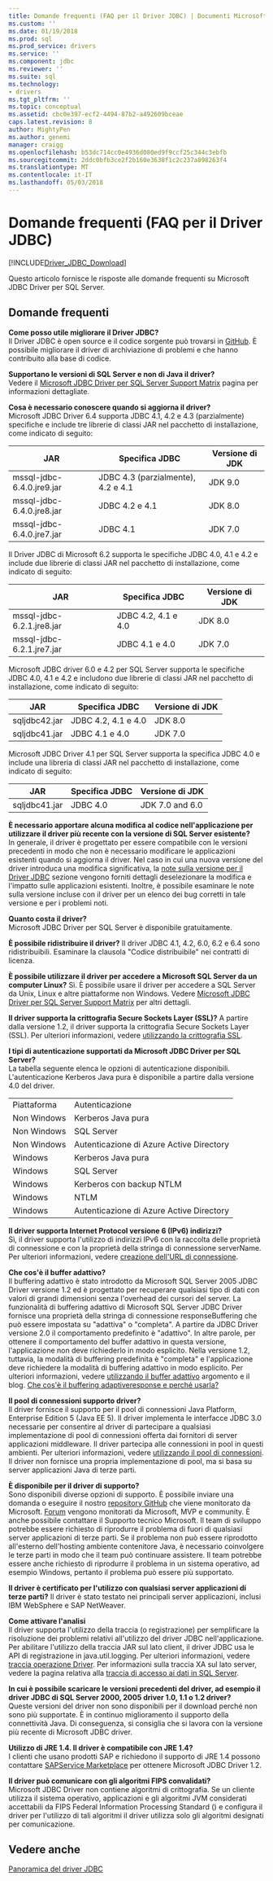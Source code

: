 ```yaml
---
title: Domande frequenti (FAQ per il Driver JDBC) | Documenti Microsoft
ms.custom: ''
ms.date: 01/19/2018
ms.prod: sql
ms.prod_service: drivers
ms.service: ''
ms.component: jdbc
ms.reviewer: ''
ms.suite: sql
ms.technology:
- drivers
ms.tgt_pltfrm: ''
ms.topic: conceptual
ms.assetid: cbc0e397-ecf2-4494-87b2-a492609bceae
caps.latest.revision: 8
author: MightyPen
ms.author: genemi
manager: craigg
ms.openlocfilehash: b53dc714cc0e4936d080ed9f9ccf25c344c3ebfb
ms.sourcegitcommit: 2ddc0bfb3ce2f2b160e3638f1c2c237a898263f4
ms.translationtype: MT
ms.contentlocale: it-IT
ms.lasthandoff: 05/03/2018
---
```

# <a name="frequently-asked-questions-faq-for-jdbc-driver"></a>Domande frequenti (FAQ per il Driver JDBC)
[!INCLUDE[Driver_JDBC_Download](../../includes/driver_jdbc_download.md)]

  Questo articolo fornisce le risposte alle domande frequenti su Microsoft JDBC Driver per SQL Server.  
  
## <a name="frequently-asked-questions"></a>Domande frequenti  
**Come posso utile migliorare il Driver JDBC?**  
Il Driver JDBC è open source e il codice sorgente può trovarsi in [GitHub](https://github.com/microsoft/mssql-jdbc). È possibile migliorare il driver di archiviazione di problemi e che hanno contribuito alla base di codice.

**Supportano le versioni di SQL Server e non di Java il driver?**  
 Vedere il [Microsoft JDBC Driver per SQL Server Support Matrix](../../connect/jdbc/microsoft-jdbc-driver-for-sql-server-support-matrix.md) pagina per informazioni dettagliate.  
  
 **Cosa è necessario conoscere quando si aggiorna il driver?**  
 Microsoft JDBC Driver 6.4 supporta JDBC 4.1, 4.2 e 4.3 (parzialmente) specifiche e include tre librerie di classi JAR nel pacchetto di installazione, come indicato di seguito:  
  
|JAR|Specifica JDBC|Versione di JDK|  
|-|-|-|  
|mssql-jdbc-6.4.0.jre9.jar|JDBC 4.3 (parzialmente), 4.2 e 4.1|JDK 9.0|  
|mssql-jdbc-6.4.0.jre8.jar|JDBC 4.2 e 4.1|JDK 8.0|  
|mssql-jdbc-6.4.0.jre7.jar|JDBC 4.1|JDK 7.0|  

 Il Driver JDBC di Microsoft 6.2 supporta le specifiche JDBC 4.0, 4.1 e 4.2 e include due librerie di classi JAR nel pacchetto di installazione, come indicato di seguito:  
  
|JAR|Specifica JDBC|Versione di JDK|  
|-|-|-|  
|mssql-jdbc-6.2.1.jre8.jar|JDBC 4.2, 4.1 e 4.0|JDK 8.0|  
|mssql-jdbc-6.2.1.jre7.jar|JDBC 4.1 e 4.0|JDK 7.0|  
 
 Microsoft JDBC driver 6.0 e 4.2 per SQL Server supporta le specifiche JDBC 4.0, 4.1 e 4.2 e includono due librerie di classi JAR nel pacchetto di installazione, come indicato di seguito:  
  
|JAR|Specifica JDBC|Versione di JDK|   
|-|-|-|  
|sqljdbc42.jar|JDBC 4.2, 4.1 e 4.0|JDK 8.0|  
|sqljdbc41.jar|JDBC 4.1 e 4.0|JDK 7.0|  
  
 Microsoft JDBC Driver 4.1 per SQL Server supporta la specifica JDBC 4.0 e include una libreria di classi JAR nel pacchetto di installazione, come indicato di seguito:  
  
|JAR|Specifica JDBC|Versione di JDK|    
|-|-|-|  
|sqljdbc41.jar|JDBC 4.0|JDK 7.0 and 6.0|
  
 **È necessario apportare alcuna modifica al codice nell'applicazione per utilizzare il driver più recente con la versione di SQL Server esistente?**  
 In generale, il driver è progettato per essere compatibile con le versioni precedenti in modo che non è necessario modificare le applicazioni esistenti quando si aggiorna il driver. Nel caso in cui una nuova versione del driver introduca una modifica significativa, la [note sulla versione per il Driver JDBC](../../connect/jdbc/release-notes-for-the-jdbc-driver.md) sezione vengono forniti dettagli deselezionare la modifica e l'impatto sulle applicazioni esistenti. Inoltre, è possibile esaminare le note sulla versione incluse con il driver per un elenco dei bug corretti in tale versione e per i problemi noti.  
  
 **Quanto costa il driver?**  
 Microsoft JDBC Driver per SQL Server è disponibile gratuitamente.  
  
 **È possibile ridistribuire il driver?** Il driver JDBC 4.1, 4.2, 6.0, 6.2 e 6.4 sono ridistribuibili. Esaminare la clausola "Codice distribuibile" nei contratti di licenza. 
   
 **È possibile utilizzare il driver per accedere a Microsoft SQL Server da un computer Linux?** Sì. È possibile usare il driver per accedere a SQL Server da Unix, Linux e altre piattaforme non Windows. Vedere [Microsoft JDBC Driver per SQL Server Support Matrix](../../connect/jdbc/microsoft-jdbc-driver-for-sql-server-support-matrix.md) per altri dettagli.  
  
 **Il driver supporta la crittografia Secure Sockets Layer (SSL)?** A partire dalla versione 1.2, il driver supporta la crittografia Secure Sockets Layer (SSL). Per ulteriori informazioni, vedere [utilizzando la crittografia SSL](../../connect/jdbc/using-ssl-encryption.md).  
  
 **I tipi di autenticazione supportati da Microsoft JDBC Driver per SQL Server?**  
 La tabella seguente elenca le opzioni di autenticazione disponibili. L'autenticazione Kerberos Java pura è disponibile a partire dalla versione 4.0 del driver.  
  
|||  
|-|-|  
|Piattaforma|Autenticazione|  
|Non Windows|Kerberos Java pura|  
|Non Windows|SQL Server|  
|Non Windows|Autenticazione di Azure Active Directory|
|Windows|Kerberos Java pura|  
|Windows|SQL Server|
|Windows|Kerberos con backup NTLM|  
|Windows|NTLM|  
|Windows|Autenticazione di Azure Active Directory|  
  
**Il driver supporta Internet Protocol versione 6 (IPv6) indirizzi?**  
 Sì, il driver supporta l'utilizzo di indirizzi IPv6 con la raccolta delle proprietà di connessione e con la proprietà della stringa di connessione serverName. Per ulteriori informazioni, vedere [creazione dell'URL di connessione](../../connect/jdbc/building-the-connection-url.md).  
  
**Che cos'è il buffer adattivo?**  
 Il buffering adattivo è stato introdotto da Microsoft SQL Server 2005 JDBC Driver versione 1.2 ed è progettato per recuperare qualsiasi tipo di dati con valori di grandi dimensioni senza l'overhead dei cursori del server. La funzionalità di buffering adattivo di Microsoft SQL Server JDBC Driver fornisce una proprietà della stringa di connessione responseBuffering che può essere impostata su "adattiva" o "completa". A partire da JDBC Driver versione 2.0 il comportamento predefinito è "adattivo". In altre parole, per ottenere il comportamento del buffer adattivo in questa versione, l'applicazione non deve richiederlo in modo esplicito. Nella versione 1.2, tuttavia, la modalità di buffering predefinita è "completa" e l'applicazione deve richiedere la modalità di buffering adattivo in modo esplicito. Per ulteriori informazioni, vedere [utilizzando il buffer adattivo](../../connect/jdbc/using-adaptive-buffering.md) argomento e il blog. [Che cos'è il buffering adaptiveresponse e perché usarla?](http://go.microsoft.com/fwlink/?LinkId=111575)  
  
**Il pool di connessioni supporto driver?**  
 Il driver fornisce il supporto per il pool di connessioni Java Platform, Enterprise Edition 5 (Java EE 5). Il driver implementa le interfacce JDBC 3.0 necessarie per consentire al driver di partecipare a qualsiasi implementazione di pool di connessioni offerta dai fornitori di server applicazioni middleware. Il driver partecipa alle connessioni in pool in questi ambienti. Per ulteriori informazioni, vedere [utilizzando il pool di connessioni](../../connect/jdbc/using-connection-pooling.md). Il driver non fornisce una propria implementazione di pool, ma si basa su server applicazioni Java di terze parti.  
  
**È disponibile per il driver di supporto?**  
 Sono disponibili diverse opzioni di supporto. È possibile inviare una domanda o eseguire il nostro [repository GitHub](https://github.com/microsoft/mssql-jdbc) che viene monitorato da Microsoft. [Forum](http://go.microsoft.com/fwlink/?LinkID=246673) vengono monitorati da Microsoft, MVP e community. È anche possibile contattare il Supporto tecnico Microsoft. Il team di sviluppo potrebbe essere richiesto di riprodurre il problema di fuori di qualsiasi server applicazioni di terze parti. Se il problema non può essere riprodotto all'esterno dell'hosting ambiente contenitore Java, è necessario coinvolgere le terze parti in modo che il team può continuare assistere. Il team potrebbe essere anche richiesto di riprodurre il problema in un sistema operativo, ad esempio Windows, pertanto il problema può essere più supportato.  
  
**Il driver è certificato per l'utilizzo con qualsiasi server applicazioni di terze parti?**
Il driver è stato testato nei principali server applicazioni, inclusi IBM WebSphere e SAP NetWeaver.  
  
**Come attivare l'analisi**  
 Il driver supporta l'utilizzo della traccia (o registrazione) per semplificare la risoluzione dei problemi relativi all'utilizzo del driver JDBC nell'applicazione. Per abilitare l'utilizzo della traccia JAR sul lato client, il driver JDBC usa le API di registrazione in java.util.logging. Per ulteriori informazioni, vedere [traccia operazione Driver](../../connect/jdbc/tracing-driver-operation.md). Per informazioni sulla traccia XA sul lato server, vedere la pagina relativa alla [traccia di accesso ai dati in SQL Server](http://go.microsoft.com/fwlink/?LinkId=248705).  
  
**In cui è possibile scaricare le versioni precedenti del driver, ad esempio il driver JDBC di SQL Server 2000, 2005 driver 1.0, 1.1 o 1.2 driver?**  
 Queste versioni del driver non sono disponibili per il download perché non sono più supportate. È in continuo miglioramento il supporto della connettività Java. Di conseguenza, si consiglia che si lavora con la versione più recente di Microsoft JDBC driver.  
  
**Utilizzo di JRE 1.4. Il driver è compatibile con JRE 1.4?**  
 I clienti che usano prodotti SAP e richiedono il supporto di JRE 1.4 possono contattare [SAPService Marketplace](http://service.sap.com/) per ottenere Microsoft JDBC Driver 1.2.  
  
**Il driver può comunicare con gli algoritmi FIPS convalidati?**  
 Microsoft JDBC Driver non contiene algoritmi di crittografia. Se un cliente utilizza il sistema operativo, applicazioni e gli algoritmi JVM considerati accettabili da FIPS Federal Information Processing Standard () e configura il driver per l'utilizzo di tali algoritmi il driver utilizza solo gli algoritmi designati per comunicazione.  
  
 ## <a name="see-also"></a>Vedere anche  
 [Panoramica del driver JDBC](../../connect/jdbc/overview-of-the-jdbc-driver.md)  
